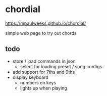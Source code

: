 # chordial

https://mpaulweeks.github.io/chordial/

simple web page to try out chords

## todo

- store / load commands in json
  - select for loading preset / song configs
- add support for 7ths and 9ths
- display keyboard
  - numbers on keys
  - lights up when playing
